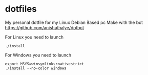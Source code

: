 # dotfiles

My personal dotfile for my Linux Debian Based pc
Make with the bot https://github.com/anishathalye/dotbot

For Linux you need to launch

    ./install

For Windows you need to launch

    export MSYS=winsymlinks:nativestrict
    ./install --no-color windows
